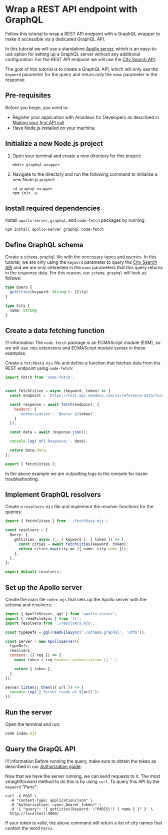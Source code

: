 # Wrap a REST API endpoint with GraphQL

Follow this tutorial to wrap a REST API endpoint with a GraphQL wrapper to make it accessible via a dedicated GraphQL API.

In this tutorial we will use a standalone [Apollo server](https://www.apollographql.com/), which is an easy-to-use option for setting up a GraphQL server without any additional configuration. For the REST API endpoint we will use the [City Search API](https://developers.amadeus.com/self-service/category/trip/api-doc/city-search).

The goal of this tutorial is to create a GraphQL API, which will only use the `keyword` parameter for the query and return only the `name` parameter in the response.

## Pre-requisites

Before you begin, you need to:

* Register your application with Amadeus for Developers as described in [Making your first API call](../quick-start.md).
* Have Node.js installed on your machine.

## Initialize a new Node.js project

1. Open your terminal and create a new directory for this project:
   ```shell
   mkdir graphql-wrapper
   ```
2. Navigate to the directory and run the following command to initialize a new Node.js project:
   ```shell
   cd graphql-wrapper
   npm init -y
   ```

## Install required dependencies

Install `apollo-server`, `graphql`, and `node-fetch` packages by running:

```shell
npm install apollo-server graphql node-fetch
```

## Define GraphQL schema

Create a `schema.graphql` file with the necessary types and queries. In this tutorial, we are only using the `keyword` parameter to query the [City Search API](https://developers.amadeus.com/self-service/category/trip/api-doc/city-search) and we are only interested in the `name` parameters that this query returns in the response data. For this reason, our `schema.graphql` will look as follows:

```ts
type Query {
  getCities(keyword: String!): [City]
}

type City {
  name: String
}
```

## Create a data fetching function

!!! information
    The `node-fetch` package is an ECMAScript module (ESM), so we will use .mjs extensions and ECMAScript module syntax in these examples.

Create a `fetchData.mjs` file and define a function that fetches data from the REST endpoint using `node-fetch`:

```js
import fetch from 'node-fetch';


const fetchCities = async (keyword, token) => {
  const endpoint = `https://test.api.amadeus.com/v1/reference-data/locations/cities?keyword=${keyword}`;

  const response = await fetch(endpoint, {
    headers: {
      'Authorization': `Bearer ${token}`
    }
  });

  const data = await response.json();

  console.log('API Response:', data);

  return data.data;
};

export { fetchCities };
```

In the above example we are outputting logs to the console for easier troubleshooting.

## Implement GraphQL resolvers

Create a `resolvers.mjs` file and implement the resolver functions for the queries:

```ts
import { fetchCities } from './fetchData.mjs';

const resolvers = {
  Query: {
    getCities: async (_, { keyword }, { token }) => {
      const cities = await fetchCities(keyword, token);
      return cities.map(city => ({ name: city.name }));
    },
  },
};

export default resolvers;
```

## Set up the Apollo server

Create the main file `index.mjs` that sets up the Apollo server with the schema and resolvers:

```js
import { ApolloServer, gql } from 'apollo-server';
import { readFileSync } from 'fs';
import resolvers from './resolvers.mjs';

const typeDefs = gql(readFileSync('./schema.graphql', 'utf8'));

const server = new ApolloServer({
  typeDefs,
  resolvers,
  context: ({ req }) => {
    const token = req.headers.authorization || '';

    return { token };
  },
});

server.listen().then(({ url }) => {
  console.log(`🚀 Server ready at ${url}`);
});
```

## Run the server

Open the terminal and run:

```js
node index.mjs
```

## Query the GrapQL API

!!! information
    Before running the query, make sure to obtain the token as described in our [Authorization guide](../API-Keys/authorization.md).

Now that we have the server running, we can send requests to it. The most straightforward method to do this is by using `curl`. To query this API by the `keyword` "Paris":

```shell
curl -X POST \
  -H "Content-Type: application/json" \
  -H "Authorization: <your_bearer_token>" \
  -d '{ "query": "{ getCities(keyword: \"PARIS\") { name } }" }' \
  http://localhost:4000/
```

If your token is valid, the above command will return a list of city names that contain the word `Paris`.